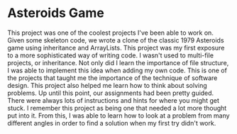 # Asteroids Game

This project was one of the coolest projects I've been able to work on. Given some skeleton code, we wrote a clone of the classic 1979 Asteroids game using inheritance and ArrayLists. This project was my first exposure to a more sophisticated way of writing code. I wasn't used to multi-file projects, or inheritance. Not only did I learn the importance of file structure, I was able to implement this idea when adding my own code. This is one of the projects that taught me the importance of the technique of software design. This project also helped me learn how to think about solving problems. Up until this point, our assignments had been pretty guided. There were always lots of instructions and hints for where you might get stuck. I remember this project as being one that needed a lot more thought put into it. From this, I was able to learn how to look at a problem from many different angles in order to find a solution when my first try didn't work.
